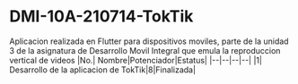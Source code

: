 # DMI-10A-210714-TokTik
Aplicacion realizada en Flutter para dispositivos moviles, parte de la unidad 3 de la asignatura de Desarrollo Movil Integral que emula la reproduccion vertical de videos
|No.| Nombre|Potenciador|Estatus|
|--|--|--|--|
|1| Desarrollo de la aplicacion de TokTik|8|Finalizada|
